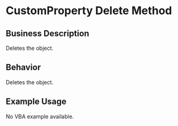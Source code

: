 # CustomProperty Delete Method

## Business Description
Deletes the object.

## Behavior
Deletes the object.

## Example Usage
No VBA example available.
